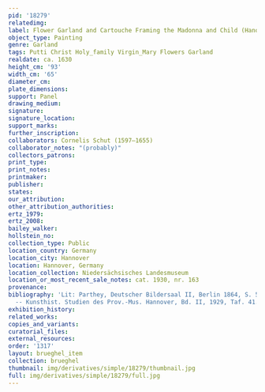 ```yaml
---
pid: '18279'
relatedimg: 
label: Flower Garland and Cartouche Framing the Madonna and Child (Hanover, Landesmuseum)
object_type: Painting
genre: Garland
tags: Putti Christ Holy_family Virgin_Mary Flowers Garland
realdate: ca. 1630
height_cm: '93'
width_cm: '65'
diameter_cm: 
plate_dimensions: 
support: Panel
drawing_medium: 
signature: 
signature_location: 
support_marks: 
further_inscription: 
collaborators: Cornelis Schut (1597–1655)
collaborator_notes: "(probably)"
collectors_patrons: 
print_type: 
print_notes: 
printmaker: 
publisher: 
states: 
our_attribution: 
other_attribution_authorities: 
ertz_1979: 
ertz_2008: 
bailey_walker: 
hollstein_no: 
collection_type: Public
location_country: Germany
location_city: Hannover
location: Hannover, Germany
location_collection: Niedersächsisches Landesmuseum
location_or_most_recent_sale_notes: cat. 1930, nr. 163
provenance: 
bibliography: 'Lit: Parthey, Deutscher Bildersaal II, Berlin 1864, S. 543, Nr. 20
  -- Kunsthist. Studien des Prov.-Mus. Hannover, Bd. II, 1929, Taf. 41.'
exhibition_history: 
related_works: 
copies_and_variants: 
curatorial_files: 
external_resources: 
order: '1317'
layout: brueghel_item
collection: brueghel
thumbnail: img/derivatives/simple/18279/thumbnail.jpg
full: img/derivatives/simple/18279/full.jpg
---
```

